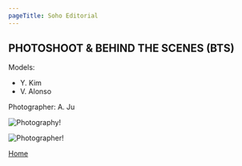 ```yaml
---
pageTitle: Soho Editorial
---
```


## PHOTOSHOOT & BEHIND THE SCENES (BTS)


Models:

- Y. Kim
- V. Alonso

Photographer: A. Ju

![Photography!](https://cdn.shopify.com/s/files/1/0492/7209/4888/files/DSC3432_2048x2048.jpg?v=1614484775/200/200)

![Photographer!](https://cdn.shopify.com/s/files/1/0492/7209/4888/files/IMG_9492_1024x1024.jpg?v=1623204790/200/200)


[Home](/)

